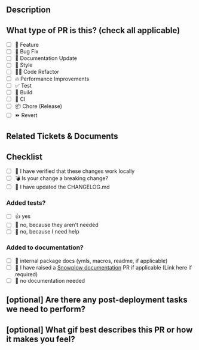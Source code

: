 <!--
If this is your first time contributing you will be asked to sign the Individual Contributor License Agreement.
If you would prefer to read this in advance of submitting your PR you can find it here https://docs.google.com/forms/d/e/1FAIpQLSd89YTDQ1XpTZbj3LpOkquV_h1Y8k9ay3iFbJsZsJrz18I23Q/viewform
-->

## Description

<!-- 
Please do not leave this blank 
This PR [adds/removes/fixes/replaces] the [feature/bug/etc]. 
-->

## What type of PR is this? (check all applicable)

- [ ] 🍕 Feature
- [ ] 🐛 Bug Fix
- [ ] 📝 Documentation Update
- [ ] 🎨 Style
- [ ] 🧑‍💻 Code Refactor
- [ ] 🔥 Performance Improvements
- [ ] ✅ Test
- [ ] 🤖 Build
- [ ] 🔁 CI
- [ ] 📦 Chore (Release)
- [ ] ⏩ Revert

## Related Tickets & Documents
<!-- 
Please use this format link issue numbers: Fixes #123
https://docs.github.com/en/free-pro-team@latest/github/managing-your-work-on-github/linking-a-pull-request-to-an-issue#linking-a-pull-request-to-an-issue-using-a-keyword 
-->

## Checklist
- [ ] 🎉 I have verified that these changes work locally
- [ ] 💣 Is your change a breaking change?
- [ ] 📖 I have updated the CHANGELOG.md
### Added tests?

- [ ] 👍 yes
- [ ] 🙅 no, because they aren't needed
- [ ] 🙋 no, because I need help

### Added to documentation?

- [ ] 📓 internal package docs (ymls, macros, readme, if applicable)
- [ ] 📕 I have raised a [Snowplow documentation](https://github.com/snowplow/documentation) PR if applicable (Link here if required)
- [ ] 🙅 no documentation needed

## [optional] Are there any post-deployment tasks we need to perform?
## [optional] What gif best describes this PR or how it makes you feel?

<!-- note: PRs with deleted sections will be marked invalid -->

<!--
  For Work In Progress Pull Requests, please use the Draft PR feature,
  see https://github.blog/2019-02-14-introducing-draft-pull-requests/ for further details.
  
  For a timely review/response, please avoid force-pushing additional
  commits if your PR already received reviews or comments.
  
  Before submitting a Pull Request, please ensure you've done the following:
  - 📖 Read the Contributing Guide: https://github.com/snowplow/dbt-snowplow-attribution/blob/main/CONTRIBUTING.md
-->

<!-- 
## Release Only Checklist
- [ ] I have updated the version number in all relevant places
- [ ] I have changed the release date in the CHANGELOG.md 
-->
